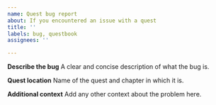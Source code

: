 ```yaml
---
name: Quest bug report
about: If you encountered an issue with a quest
title: ''
labels: bug, questbook
assignees: ''

---
```


**Describe the bug**
A clear and concise description of what the bug is.

**Quest location**
Name of the quest and chapter in which it is.

**Additional context**
Add any other context about the problem here.
